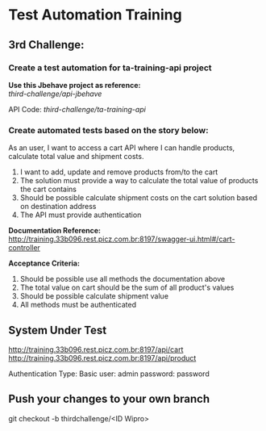 # Test Automation Training

## 3rd Challenge:

### Create a test automation for ta-training-api project

**Use this Jbehave project as reference:**  
*third-challenge/api-jbehave*   

API Code: *third-challenge/ta-training-api*

### Create automated tests based on the story below:

As an user, I want to access a cart API where I can handle products, calculate total value and shipment costs.
1. I want to add, update and remove products from/to the cart
2. The solution must provide a way to calculate the total value of products the cart contains
3. Should be possible calculate shipment costs on the cart solution based on destination address
4. The API must provide authentication

**Documentation Reference:**
http://training.33b096.rest.picz.com.br:8197/swagger-ui.html#/cart-controller

**Acceptance Criteria:**
1. Should be possible use all methods the documentation above
2. The total value on cart should be the sum of all product's values
3. Should be possible calculate shipment value
4. All methods must be authenticated

## System Under Test
http://training.33b096.rest.picz.com.br:8197/api/cart
http://training.33b096.rest.picz.com.br:8197/api/product

Authentication Type: Basic
user: admin
password: password


## Push your changes to your own branch
git checkout -b thirdchallenge/\<ID Wipro\>

